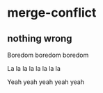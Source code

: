 # merge-conflict

## nothing wrong

Boredom boredom boredom

La la la la la la la la

Yeah yeah yeah yeah yeah
